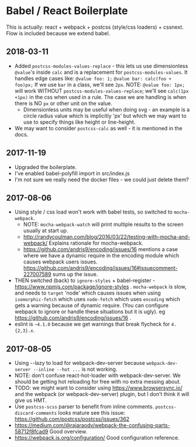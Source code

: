 # Babel / React Boilerplate

This is actually: react + webpack + postcss (style/css loaders) + cssnext.
Flow is included because we extend babel.

## 2018-03-11
- Added `postcss-modules-values-replace` - this lets us use dimensionless `@value`'s inside
  `calc` and is a replacement for `postcss-modules-values`.
  It handles edge cases like:
  `@value foo: 1;`
  `@value bar: calc(foo + foo)px;`
  If we use `bar` in a class, we'll see `2px`.
  NOTE: `@value foo: 1px;` will work WITHOUT `postcss-modules-values-replace`;
  we'll see `calc(1px +1px)` in the css when used in a rule.
  The case we are handling is when there is NO `px` or other unit on the value.
  - Dimensionless units may be useful when doing svg - an example is a circle
    radius value which is implicitly 'px' but which we may want to use to specify
    things like height or line-height.
- We may want to consider `postcss-calc` as well - it is mentioned in the docs.

## 2017-11-19
- Upgraded the boilerplate.
- I've enabled babel-polyfill import in src/index.js
- I'm not sure we really need the docker files - we could just delete them?

## 2017-08-06
- Using style / css load won't work with babel tests, so switched to `mocha-webpack`.
  - NOTE: `mocha-webpack-watch` will print multiple results to the screen usually at start up.
  - http://randycoulman.com/blog/2016/03/22/testing-with-mocha-and-webpack/
    Explains rationale for mocha-webpack.
  - https://github.com/andris9/encoding/issues/16 mentions a case where we have a dynamic
    require in the encoding module which causes webpack users issues.
    https://github.com/andris9/encoding/issues/16#issuecomment-227007589 sums up the
    issue.
- THEN switched (back) to `ignore-styles` + babel-register - https://www.npmjs.com/package/ignore-styles .
  `mocha-webpack` is slow, and needs to `target` 'node' which causes issues when using
  `isomorphic-fetch` which uses `node-fetch` which uses `encoding` which gets a warning because of
  dynamic require.  (You can configure webpack to ignore or handle these situations but it is ugly).
  eg https://github.com/andris9/encoding/issues/16 .
- eslint is `~4.1.0` because we get warnings that break flycheck for `4.{2,3}.x`.


## 2017-08-05
- Using --lazy to load for webpack-dev-server because
  `webpack-dev-server --inline --hot ...` is not working.
- NOTE: don't confuse react-hot-loader with webpack-dev-server.
  We should be getting hot reloading for free with no extra
  messing about.
- TODO: we might want to consider using https://www.browsersync.io/
  and the webpack (or webpack-dev-server) plugin, but
  I don't think it will give us HMT.
- Use `postcss-scss` parser to benefit from inline comments.
  `postcss-discard-comments` looks mature see this issue:
  https://github.com/postcss/postcss/issues/362
- https://medium.com/@rajaraodv/webpack-the-confusing-parts-58712f8fcad9
  Good overview.
- https://webpack.js.org/configuration/
  Good configuration reference.
